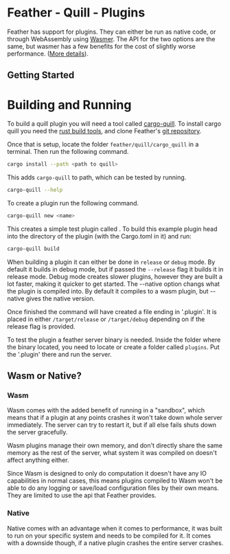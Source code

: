 # Feather - Quill - Plugins
Feather has support for plugins. They can either be run as native code, or through WebAssembly using [Wasmer](https://github.com/wasmerio/wasmer). The API for the two options are the same, but wasmer has a few benefits for the cost of slightly worse performance. ([More details](#Wasm-or-Native)).

## Getting Started

# Building and Running
To build a quill plugin you will need a tool called [cargo-quill](https://github.com/¨-rs/feather/tree/main/quill/cargo-quill). To install cargo quill you need the [rust build tools](https://www.rust-lang.org/tools/install), and clone Feather's [git repository](https://github.com/feather-rs/feather).

Once that is setup, locate the folder `feather/quill/cargo_quill` in a terminal. Then run the following command.

```bash
cargo install --path <path to quill>
```
This adds `cargo-quill` to path, which can be tested by running.
```bash
cargo-quill --help
```

To create a plugin run the following command.
```bash
cargo-quill new <name>
```

This creates a simple test plugin called <name>. To build this example plugin head into the directory of the plugin (with the Cargo.toml in it) and run:

```bash
cargo-quill build
```


When building a plugin it can either be done in `release` or `debug` mode. By default it builds in debug mode, but if passed the `--release` flag it builds it in release mode. Debug mode creates slower plugins, however they are built a lot faster, making it quicker to get started. The --native option changs what the plugin is compiled into. By default it compiles to a wasm plugin, but --native gives the native version.


Once finished the command will have created a file ending in '.plugin'. It is placed in either `/target/release` or `/target/debug` depending on if the release flag is provided. 

To test the plugin a feather server binary is needed. Inside the folder where the binary located, you need to locate or create a folder called `plugins`. Put the '.plugin' there and run the server.



## Wasm or Native? 

### Wasm
Wasm comes with the added benefit of running in a "sandbox", which means that if a plugin at any points crashes it won't take down whole server immediately. The server can try to restart it, but if all else fails shuts down the server gracefully.

Wasm plugins manage their own memory, and don't directly share the same memory as the rest of the server, what system it was compiled on doesn't affect anything either.

Since Wasm is designed to only do computation it doesn't have any IO capabilities in normal cases, this means plugins compiled to Wasm won't be able to do any logging or save/load configuration files by their own means. They are limited to use the api that Feather provides.

### Native
Native comes with an advantage when it comes to performance, it was built to run on your specific system and needs to be compiled for it.
It comes with a downside though, if a native plugin crashes the entire server crashes.
